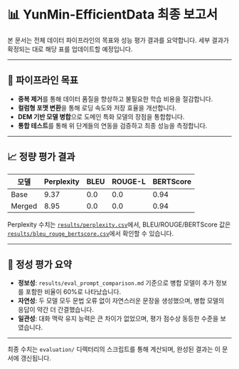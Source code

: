 # 📊 YunMin-EfficientData 최종 보고서

본 문서는 전체 데이터 파이프라인의 목표와 성능 평가 결과를 요약합니다. 세부 결과가 확정되는 대로 해당 표를 업데이트할 예정입니다.

---

## 🎯 파이프라인 목표

* **중복 제거**를 통해 데이터 품질을 향상하고 불필요한 학습 비용을 절감합니다.
* **컬럼형 포맷 변환**을 통해 로딩 속도와 저장 효율을 개선합니다.
* **DEM 기반 모델 병합**으로 도메인 특화 모델의 장점을 통합합니다.
* **통합 테스트**를 통해 위 단계들의 연동을 검증하고 최종 성능을 측정합니다.

---

## 📈 정량 평가 결과

| 모델 | Perplexity | BLEU | ROUGE-L | BERTScore |
|------|-----------|------|---------|-----------|
| Base | 9.37 | 0.0 | 0.0 | 0.94 |
| Merged | 8.95 | 0.0 | 0.0 | 0.94 |

Perplexity 수치는 [`results/perplexity.csv`](../results/perplexity.csv)에서, BLEU/ROUGE/BERTScore 값은 [`results/bleu_rouge_bertscore.csv`](../results/bleu_rouge_bertscore.csv)에서 확인할 수 있습니다.

---

## 📝 정성 평가 요약

* **정보성**: `results/eval_prompt_comparison.md` 기준으로 병합 모델이 추가 정보를 포함한 비율이 60%로 나타났습니다.
* **자연성**: 두 모델 모두 문법 오류 없이 자연스러운 문장을 생성했으며, 병합 모델의 응답이 약간 더 간결했습니다.
* **일관성**: 대화 맥락 유지 능력은 큰 차이가 없었으며, 평가 점수상 동등한 수준을 보였습니다.

---

최종 수치는 `evaluation/` 디렉터리의 스크립트를 통해 계산되며, 완성된 결과는 이 문서에 갱신됩니다.
